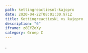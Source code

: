```yaml
---
path: kettingreactiesnl-kajopro
date: 2020-04-22T08:01:30.971Z
title: KettingreactiesNL vs kajopro
description: "6"
iframe: z8EfZoXy
category: Groep C
---
```

.